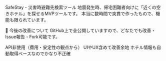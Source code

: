 SafeStay - 災害時避難先検索ツール
地震発生時、帰宅困難者向けに「近くの空きホテル」を探せるMVPツールです。
本当に数時間で突貫で作ったもので、機能も限られています。

🔧 今後の改善について
GitHub上で全公開していますので、どなたでも改善・Issue報告・Fork可能です。

API非使用（費用・安定性の観点から）
UIやUX含めて改善余地
ホテル情報も自動取得ベースなのでかなり不正確
